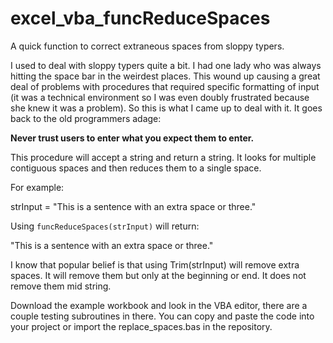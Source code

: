 # excel_vba_funcReduceSpaces
A quick function to correct extraneous spaces from sloppy typers.

I used to deal with sloppy typers quite a bit. I had one lady who was always hitting
the space bar in the weirdest places. This wound up causing a great deal of problems
with procedures that required specific formatting of input (it was a technical environment
so I was even doubly frustrated because she knew it was a problem). So this is what
I came up to deal with it. It goes back to the old programmers adage:

**Never trust users to enter what you expect them to enter.**

This procedure will accept a string and return a string. It looks for multiple
contiguous spaces and then reduces them to a single space.

For example:

strInput = "This is a sentence  with an extra   space or three."

Using <code>funcReduceSpaces(strInput)</code> will return:

"This is a sentence with an extra space or three."

I know that popular belief is that using Trim(strInput) will remove extra spaces. It will
remove them but only at the beginning or end. It does not remove them mid string.

Download the example workbook and look in the VBA editor, there are a couple testing
subroutines in there. You can copy and paste the code into your project or import
the replace_spaces.bas in the repository.

